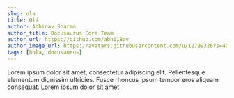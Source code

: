 ```yaml
---
slug: ola
title: Olá
author: Abhinav Sharma
author_title: Docusaurus Core Team
author_url: https://github.com/abhi18av
author_image_url: https://avatars.githubusercontent.com/u/12799326?s=400&u=3083369e6eaba1825144265c0b674cdf5125bc52&v=4
tags: [hola, docusaurus]
---
```


Lorem ipsum dolor sit amet, consectetur adipiscing elit. Pellentesque elementum dignissim ultricies. Fusce rhoncus ipsum tempor eros aliquam consequat. Lorem ipsum dolor sit amet
